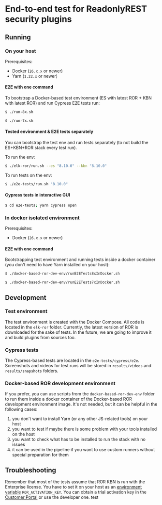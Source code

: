 # End-to-end test for ReadonlyREST security plugins

## Running 

### On your host

Prerequisites:
* Docker (`26.x.x` or newer)
* Yarn (`1.22.x` or newer)

#### E2E with one command 

To bootstrap a Docker-based test environment (ES with latest ROR + KBN with latest ROR) and run Cypress E2E tests run:

```bash
$ ./run-8x.sh
```

```bash
$ ./run-7x.sh
```

#### Tested environment & E2E tests separately

You can bootstrap the test env and run tests separately (to not build the ES+KBN+ROR stack every test run). 

To run the env:
```bash
$ ./elk-ror/run.sh --es "8.10.0" --kbn "8.10.0"
```

To run tests on the env:
```bash
$ ./e2e-tests/run.sh "8.10.0"
```

#### Cypress tests in interactive GUI

```bash
$ cd e2e-tests; yarn cypress open
```

### In docker isolated environment 

Prerequisites:
* Docker (`26.x.x` or newer)

#### E2E with one command 

Bootstrapping test environment and running tests inside a docker container (you don't need to have Yarn installed on your host):

```bash
$ ./docker-based-ror-dev-env/runE2ETests8xInDocker.sh
```

```bash
$ ./docker-based-ror-dev-env/runE2ETests7xInDocker.sh
```

## Development

### Test environment 

The test environment is created with the Docker Compose. All code is located in the `elk-ror` folder. Currently, the latest version of ROR is downloaded for the sake of tests. In the future, we are going to improve it and build plugins from sources too.

### Cypress tests

The Cypress-based tests are located in the `e2e-tests/cypress/e2e`. Screenshots and videos for test runs will be stored in `results/videos` and `results/snapshots` folders.

### Docker-based ROR development environment 

If you prefer, you can use scripts from the `docker-based-ror-dev-env` folder to run them inside a docker container of the Docker-based ROR development environment image. It's not needed, but it can be helpful in the following cases:
1. you don't want to install Yarn (or any other JS-related tools) on your host
2. you want to test if maybe there is some problem with your tools installed on the host
3. you want to check what has to be installed to run the stack with no issues
4. it can be used in the pipeline if you want to use custom runners without special preparation for them

## Troubleshooting

Remember that most of the tests assume that ROR KBN is run with the Enterprise license. You have to set it on your host as an [environment variable](https://www.baeldung.com/linux/bash-set-and-export#export-command-in-bash) `ROR_ACTIVATION_KEY`. You can obtain a trial activation key in the [Customer Portal](https://readonlyrest.com/customer) or use the developer one.
test